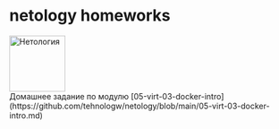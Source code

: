 # netology homeworks 
<img src="https://netology.ru/_next/static/media/logo-black-text.6a91d6f1.svg" alt="Нетология"  style="width: 100px"> 
<br>
Домашнее задание по модулю [05-virt-03-docker-intro](https://github.com/tehnologw/netology/blob/main/05-virt-03-docker-intro.md)
<br>
